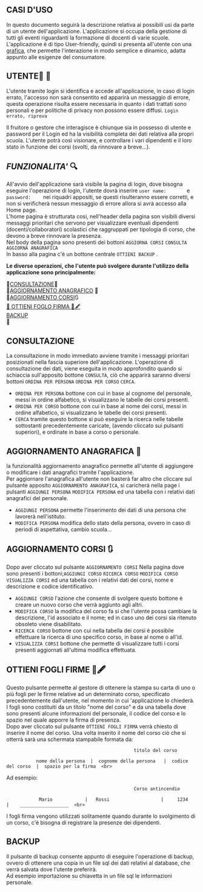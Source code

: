  

## **CASI D'USO**<br> 

In questo documento seguirà la descrizione relativa ai possibili usi da parte di un utente dell'applicazione. 
L'applicazione si occupa della gestione di tutti gli eventi riguardanti la formazione di docenti di varie scuole. 
L'applicazione è di tipo User-friendly, quindi si presenta all'utente con una [grafica](Grafica.md), che permette l'interazione in modo semplice e dinamico, adatta appunto alle esigenze del consumatore. 

  

## **UTENTE**:bust_in_silhouette: :closed_lock_with_key:<br> 

L'utente tramite login si identifica e accede all'applicazione, in caso di login errato, l'accesso non sarà consentito ed apparirà un messaggio di errore, questa operazione risulta essere necessaria in quanto i dati trattati sono personali e per politiche di privacy non possono essere diffusi. 
`Login errato, riprova` 

 
Il fruitore o gestore che interagisce è chiunque sia in possesso di utente e password per il Login ed ha la visibilità completa dei dati relativa alla propri scuola. 
L'utente potrà così visionare, e controllare i vari dipendenti e il loro stato in funzione dei corsi (svolti, da rinnovare a breve...). 

  

## *FUNZIONALITA'* :mag:<br> 

All'avvio dell'applicazione sarà visibile la pagina di login, dove bisogna eseguire l'operazione di login, l'utente dovrà inserire `user name:       ` e `password:    ` nei riquadri appositi, se questi risulteranno essere corretti, e non si verificherà nessun messaggio di errore allora si avrà accesso alla Home page.<br> 
L'home pagina è strutturata cosi, nell'header della pagina son visibili diversi messaggi prioritari che servono per visualizzare eventuali dipendenti (docenti/collaboratori) scolastici che raggruppati per tipologia di corso, che devono a breve rinnovare la presenza.<br> 
Nel body della pagina sono presenti dei bottoni `AGGIORNA CORSI` `CONSULTA` `AGGIORNA ANAGRAFICA`<br> 
In basso alla pagina c'è un bottone centrale `OTTIENI BACKUP` .<br> 

  

**Le diverse operazioni, che l'utente può svolgere durante l'utilizzo della applicazione sono principalmente:**<br> 

:small_orange_diamond:[CONSULTAZIONE](#CONSULTAZIONE):book:<br> 
:small_orange_diamond:[AGGIORNAMENTO ANAGRAFICO](#AGGIORNAMENTO-ANAGRAFICO)  :calendar:<br> 
:small_orange_diamond:[AGGIORNAMENTO CORSI](#AGGIORNAMENTO-CORSI):arrows_clockwise:<br> 
[:small_orange_diamond: OTTIENI FOGLO FIRMA :page_facing_up::fountain_pen:](#OTTIENI-FOGLI-FIRME)<br> 
[BACKUP](#BACKUP)<br> 
:floppy_disk:

  

## CONSULTAZIONE 

La consultazione in modo immediato avviene tramite i messaggi prioritari posizionati nella fascia superiore dell'applicazione. 
L'operazione di consultazione dei dati, viene eseguita in modo approfondito quando si schiaccia sull'apposito bottone `CONSULTA`, ciò che apparirà saranno diversi bottoni 
`ORDINA PER PERSONA` `ORDINA PER CORSO` `CERCA`.<br> 
* `ORDINA PER PERSONA` bottone con cui in base al cognome del personale, messi in ordine alfabetico, si visualizzano le tabelle dei corsi presenti.<br> 
* `ORDINA PER CORSO` bottone con cui in base al nome dei corsi, messi in ordine alfabetico, si visualizzano le tabelle dei corsi presenti. <br> 
* `CERCA` tramite questo bottone si può eseguire la ricerca nelle tabelle sottostanti precedentemente caricate, (avendo cliccato sui pulsanti superiori), e ordinate in base a corso o personale. <br> 

  

## AGGIORNAMENTO ANAGRAFICA :calendar:  

la funzionalità aggiornamento anagrafico permette all'utente di aggiungere o modificare i dati anagrafici tramite l'applicazione.<br> 
Per aggiornare l'anagrafica all'utente non basterà far altro che cliccare sul pulsante apposito `AGGIORNAMENTO ANAGRAFICA`, si caricherà nella page i pulsanti `AGGIUNGI PERSONA` `MODIFICA PERSONA` ed una tabella con i relativi dati anagrafici del personale.<br> 
* `AGGIUNGI PERSONA` permette l'inserimento dei dati di una persona che lavorerà nell'istituto. <br> 
* `MODIFICA PERSONA` modifica dello stato della persona, ovvero in caso di periodi di aspettativa, cambio scuola... <br> 

  

## AGGIORNAMENTO CORSI :arrows_clockwise: 

Dopo aver cliccato sul pulsante `AGGIORNAMENTO CORSI` Nella pagina dove sono presenti i bottoni;`AGGIUNGI CORSO` `RICERCA CORSO` `MODIFICA CORSO` `VISUALIZZA CORSI` ed una tabella con i relativi dati dei corsi, nome e descrizione e codice identificativo.<br> 
* `AGGIUNGI CORSO` l'azione che consente di svolgere questo bottone è creare un nuovo corso che verrà aggiunto agli altri. <br> 
* `MODIFICA CORSO` la modifica del corso fa si che l'utente possa cambiare la descrizione, l'id associato e il nome; ed in caso uno dei corsi sia ritenuto obsoleto viene disabilitato. <br> 
* `RICERCA CORSO` bottone con cui nella tabella dei corsi è possibile effettuare la ricerca di uno specifico corso, in base al nome o all'id. <br> 
* `VISUALIZZA CORSI` bottone che permette di visualizzare tutti i corsi presenti aggiornati all'ultima modifica effettuata.<br> 

  

## OTTIENI FOGLI FIRME :page_facing_up::fountain_pen: 

Questo pulsante permette al gestore di ottenere la stampa su carta di uno o più fogli per le firme relative ad un determinato corso, specificato precedentemente dall'utente, nel momento in cui 'applicazione lo chiederà.<br>  I fogli sono costituiti da un titolo "nome del corso" e da una tabella dove sono presenti alcune informazioni del personale, il codice del corso e lo spazio nel quale apporre la firma di presenza.<br> 
Dopo aver cliccato sul pulsante `OTTIENI FOGLI FIRMA` verrà chiesto di inserire il nome del corso. Una volta inserito il nome del corso ciò che si otterrà sarà una schermata stampabile formata da: 


                                                   titolo del corso 

               nome della persona  |  cognome della persona   |  codice del corso  |  spazio per la firma  <br> 
               
Ad esempio:<br> 

                                                   Corso antincendio
                                                   
                Mario            |   Rossi                   |     1234             |    __________________  <br> 

I fogli firma vengono utilizzati solitamente quando durante lo svolgimento di un corso, c'è bisogna di registrare la presenze dei dipendenti. 

## BACKUP 

Il pulsante di backup consente appunto di eseguire l'operazione di backup, ovvero di ottenere una copia in un file sql dei dati relativi al database, che verrà salvata dove l'utente preferirà.<br> 
Ad esempio importazione su chiavetta in un file sql le informazioni personale. 
<br> 

 

 
